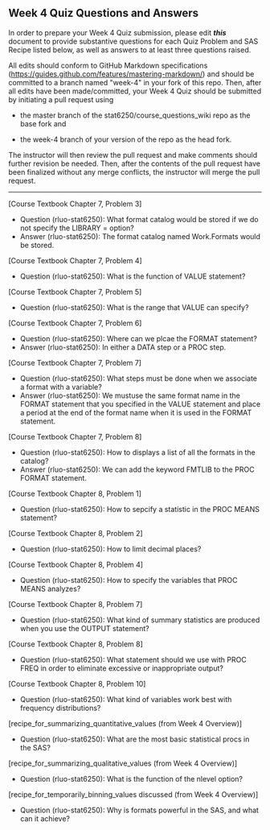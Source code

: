 ## Week 4 Quiz Questions and Answers

In order to prepare your Week 4 Quiz submission, please edit ***this*** document to provide substantive questions for each Quiz Problem and SAS Recipe listed below, as well as answers to at least three questions raised.

All edits should conform to GitHub Markdown specifications (https://guides.github.com/features/mastering-markdown/) and should be committed to a branch named "week-4" in your fork of this repo. Then, after all edits have been made/committed, your Week 4 Quiz should be submitted by initiating a pull request using

- the master branch of the stat6250/course_questions_wiki repo as the base fork and

- the week-4 branch of your version of the repo as the head fork.

The instructor will then review the pull request and make comments should further revision be needed. Then, after the contents of the pull request have been finalized without any merge conflicts, the instructor will merge the pull request.

********************************************************************************



[Course Textbook Chapter 7, Problem 3]
- Question (rluo-stat6250): What format catalog would be stored if we do not specify the LIBRARY = option?
- Answer (rluo-stat6250): The format catalog named Work.Formats would be stored.


[Course Textbook Chapter 7, Problem 4]
- Question (rluo-stat6250): What is the function of VALUE statement?


[Course Textbook Chapter 7, Problem 5]
- Question (rluo-stat6250): What is the range that VALUE can specify?


[Course Textbook Chapter 7, Problem 6]
- Question (rluo-stat6250): Where can we plcae the FORMAT statement?
- Answer (rluo-stat6250): In either a DATA step or a PROC step.


[Course Textbook Chapter 7, Problem 7]
- Question (rluo-stat6250): What steps must be done when we associate a format with a variable?
- Answer (rluo-stat6250): We mustuse the same format name in the FORMAT statement that you specified in the VALUE statement and place a period at the end of the format name when it is used in the FORMAT statement.


[Course Textbook Chapter 7, Problem 8]
- Question (rluo-stat6250): How to displays a list of all the formats in the catalog?
- Answer (rluo-stat6250): We can add the keyword FMTLIB to the PROC FORMAT statement.


[Course Textbook Chapter 8, Problem 1]
- Question (rluo-stat6250): How to sepcify a statistic in the PROC MEANS statement?


[Course Textbook Chapter 8, Problem 2]
- Question (rluo-stat6250): How to limit decimal places?


[Course Textbook Chapter 8, Problem 4]
- Question (rluo-stat6250): How to specify the variables that PROC MEANS analyzes?


[Course Textbook Chapter 8, Problem 7]
- Question (rluo-stat6250): What kind of summary statistics are produced when you use the OUTPUT statement?


[Course Textbook Chapter 8, Problem 8]
- Question (rluo-stat6250): What statement should we use with PROC FREQ in order to eliminate excessive or inappropriate output?


[Course Textbook Chapter 8, Problem 10]
- Question (rluo-stat6250): What kind of variables work best with frequency distributions?


[recipe_for_summarizing_quantitative_values (from Week 4 Overview)]
- Question (rluo-stat6250): What are the most basic statistical procs in the SAS?


[recipe_for_summarizing_qualitative_values (from Week 4 Overview)]
- Question (rluo-stat6250): What is the function of the nlevel option?


[recipe_for_temporarily_binning_values discussed (from Week 4 Overview)]
- Question (rluo-stat6250): Why is formats powerful in the SAS, and what can it achieve?


